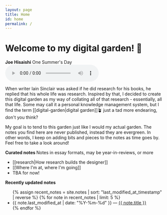 ```yaml
---
layout: page
title: Home
id: home
permalink: /
---
```


# Welcome to my digital garden! 🌱
<p>
   <span style="font-weight: bold">Joe Hisaishi</span> One Summer's Day 
   <br>
      <audio controls>
    <source src="/assets/summerday.mp3" type="audio/mpeg">
    </audio>
</p>

When writer Iain Sinclair was asked if he did research for his books, he replied that his whole life was research. Inspired by that, I decided to create this digital garden as my way of collating all of that research - essentially, all that life. Some may call it a personal knowledge management system, but I find the term [[digital-garden|digital garden]]🪴 just a tad more endearing, don't you think?

My goal is to tend to this garden just like I would my actual garden. The notes you find here are never published, instead they are evergreen. In other words, I keep on adding bits and pieces to the notes as time goes by. Feel free to take a look around!  

<strong>Curated notes </strong>
Notes in essay formats, may be year-in-reviews, or more 
<ul> 
<li> [[research|How research builds the designer]] </li>
<li> [[Where I'm at, where I'm going]]
<li> TBA for now! </li> 
</ul>

<strong>Recently updated notes</strong>

<ul>
  {% assign recent_notes = site.notes | sort: "last_modified_at_timestamp" | reverse %}
  {% for note in recent_notes | limit: 5 %}
    <li>
      {{ note.last_modified_at | date: "%Y-%m-%d" }} — <a class="internal-link" href="{{ note.url }}">{{ note.title }}</a>
    </li>
  {% endfor %}
</ul>

<style>
  .wrapper {
    max-width: 46em;
  }
</style>
